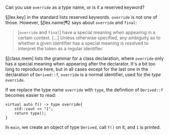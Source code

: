 Can you use `override` as a type name, or is it a reserved keyword?

§[lex.key] in the standard lists reserved keywords. `override` is not one of those. However, §[lex.name]¶2 says about `override` and `final`:
> [`override` and `final`] have a special meaning when appearing in a certain context. [...] Unless otherwise specified, any ambiguity as to whether a given identifier has a special meaning is resolved to interpret the token as a regular identifier.

§[class.mem] lists the grammar for a class declaration, where `override` only has a special meaning when appearing after the declarator. It's a bit too long to reproduce here, but in all cases except for the last one in the declaration of `Derived::f`, `override` is a normal identifier, used for the *type* `override`.  

If we replace the type name `override` with `type`, the definition of `Derived::f` becomes easier to read:


    virtual auto f() -> type override{
        std::cout << "1";
        return type();
    }


In `main`, we create an object of type `Derived`, call `f()` on it, and `1` is printed.